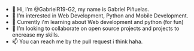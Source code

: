 - 👋 Hi, I’m @GabrielR19-G2, my name is Gabriel Piñuelas.
- 👀 I’m interested in Web Development, Python and Mobile Development. 
- 🌱 Currently i'm learning about Web development and python (for fun)
- 💞️ I’m looking to collaborate on open source projects and projects to encrease my skills.
- 📫 You can reach me by the pull request i think haha.

<!---
GabrielR19-G2/GabrielR19-G2 is a ✨ special ✨ repository because its `README.md` (this file) appears on your GitHub profile.
You can click the Preview link to take a look at your changes.
--->
